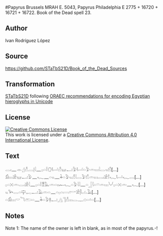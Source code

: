 ﻿#Papyrus Brussels MRAH E. 5043, Papyrus Philadelphia E 2775 + 16720 + 16721 + 16722. Book of the Dead spell 23.

## Author 

Ivan Rodríguez López

## Source 

https://github.com/STaTbS21D/Book_of_the_Dead_Sources

## Transformation 

[STaTbS21D](https://statbs21d.github.io/) following [ORAEC recommendations for encoding Egyptian hieroglyphs in Unicode](https://github.com/oraec/recommendations-encoding-hieroglyphs)

## License 

<a rel="license" href="http://creativecommons.org/licenses/by/4.0/"><img alt="Creative Commons License" style="border-width:0" src="https://i.creativecommons.org/l/by/4.0/88x31.png" /></a><br />This work is licensed under a <a rel="license" href="http://creativecommons.org/licenses/by/4.0/">Creative Commons Attribution 4.0 International License</a>.

## Text 

<hiero><rubrum>𓂋𓏤𓈖</rubrum>𓁹𓊨𓀭𓐙𓊤𓇋𓈖𓊪𓏏𓎛𓂘𓂡𓀭𓊠𓂝𓅱𓂡𓏏𓅱𓏛𓏥𓇋𓂋𓏭𓀹[...]<br>
𓀁𓏥𓀀𓊠𓂝𓅱𓈖𓆑𓈖𓏏𓏭𓈖𓇓𓏏𓅱𓏭𓀭𓇋𓂋𓅱𓀹𓏛𓏥𓂋𓏤𓀀𓍙𓆑𓂡𓆑𓂋[...]<br>
𓊪𓏏𓏴𓏛𓂋𓏤𓀀𓇋𓈖𓊪𓏏𓎛𓁰𓅓𓏛𓏏𓏤𓆱𓆑𓏏𓅱𓇋𓇋𓈖𓏏𓃀𓇋𓏏𓎺𓏛𓏥𓄋𓊪𓏏𓏴𓏛𓈖𓆑[...]<br>
𓏭𓅨𓂋𓏏𓊡𓉻𓂝𓄿𓏛𓏏𓈖𓏏𓊪𓏏𓇯𓏌𓎡𓀀𓋴𓐟𓄿[...]<br>
𓏏𓀁𓏥𓎟𓆓𓂧𓏏𓈖𓇓𓏏𓅱𓊢𓂝𓂻𓊹𓀭𓏥𓂋𓊃𓇷𓏏𓏌𓏏[...]<br></hiero>

## Notes 

Note  1: The name of the owner is left in blank, as in most of the papyrus.-!